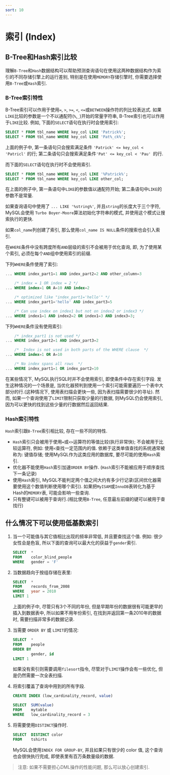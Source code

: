 ```yaml
---
sort: 10
---
```


# 索引 (Index)

## B-Tree和Hash索引比较

理解`B-Tree`和`Hash`数据结构可以帮助预测查询语句在使用这两种数据结构作为索引的不同存储引擎上的运行差别, 特别是在使用`MEMORY`存储引擎时, 你需要选择使用`B-Tree`或`Hash`索引.

### B-Tree索引特性

B-Tree索引可以作用于使用`=`, `>`, `>=`, `<`, `<=`或`BETWEEN`操作符的列比较表达式. 如果`LIKE`比较的参数是一个不以通配符(`%`,`_`)开始的常量字符串, B-Tree索引也可以作用于`LIKE`比较. 例如, 下面的`SELECT`语句在执行时会使用索引:

```sql
SELECT * FROM tbl_name WHERE key_col LIKE 'Patrick%';
SELECT * FROM tbl_name WHERE key_col LIKE 'Pat%_ck%';
```

上面的例子中, 第一条语句只会搜索满足条件 `'Patrick' <= key_col < 'Patricl'` 的行; 第二条语句只会搜索满足条件`'Pat' <= key_col < 'Pau' `的行.

而下面的`SELECT`语句在执行时不会使用索引.

```sql
SELECT * FROM tbl_name WHERE key_col LIKE '%Patrick%';
SELECT * FROM tbl_name WHERE key_col LIKE other_col;
```

在上面的例子中, 第一条语句中`LIKE`的参数值以通配符开始; 第二条语句中`LIKE`的参数不是常量.

如果查询语句中使用了 `... LIKE '%string%'`, 并且`string`的长度大于三个字符, MySQL会使用 `Turbo Boyer-Moore`算法初始化字符串的模式, 并使用这个模式让搜索执行的更快.

如果`col_name`列创建了索引, 那么使用`col_name IS NULL`条件的搜索也会引入索引.

在`WHERE`条件中没有跨度所有`AND`层级的索引不会被用于优化查询, 即, 为了使用某个索引, 必须在每个`AND`组中使用索引的前缀.

下列`WHERE`条件使用了索引:

```sql
... WHERE index_part1=1 AND index_part2=2 AND other_column=3

    /* index = 1 OR index = 2 */
... WHERE index=1 OR A=10 AND index=2

    /* optimized like "index_part1='hello'" */
... WHERE index_part1='hello' AND index_part3=5

    /* Can use index on index1 but not on index2 or index3 */
... WHERE index1=1 AND index2=2 OR index1=3 AND index3=3;
```

下列`WHERE`条件没有使用索引:

```sql
    /* index_part1 is not used */
... WHERE index_part2=1 AND index_part3=2

    /*  Index is not used in both parts of the WHERE clause  */
... WHERE index=1 OR A=10

    /* No index spans all rows  */
... WHERE index_part1=1 OR index_part2=10
```

在某些情况下, MySQL执行SQL时并不会使用索引, 即使条件中存在索引字段. 发生这种情况的一个场景是, 当优化器预判到使用一个索引可能需要遍历一个表中大部分的行.(这种情况下, 使用表扫描会更快一些, 因为表扫描需要很少的寻址). 然而, 如果一个查询使用了`LIMIT`限制只获取少量的行数据, 则MySQL仍会使用索引, 因为可以更快的找到这些少量的行数据然后返回结果.


### Hash索引特性

`Hash`索引跟`B-Tree`索引相比较, 存在一些不同的特性.

* `Hash`索引只会被用于使用`=`或`<>`运算符的等值比较(执行非常快); 不会被用于比较运算符, 例如: 使用`<`查找一定范围内的值. 依赖于这类单值查找的系统通常被称为: 键值存储; 使用MySQL作为这类应用的数据库, 要尽可能的使用`Hash`索引.
* 优化器不能使用`Hash`索引加速`ORDER BY`操作. (`Hash`索引不能被应用于顺序查找下一条记录)
* 使用`Hash`索引, MySQL不能判定两个值之间大约有多少行记录(区间优化器需要使用这个数值判断使用哪个索引). 如果把`MyISAM`或`InnoDB`表转化为基于Hash的`MEMORY`表, 可能会影响一些查询.
* 只有整键可以被用于查询行.(相比使用`B-Tree`, 任意最左前缀的键可以被用于查找行)

## 什么情况下可以使用低基数索引

1. 当一个可能值与其它值相比出现的频率非常低, 并且要查找这个值. 例如: 很少女性会是色盲, 所以下面的查询可以最大化的获益于`gender`索引.

    ```sql
    SELECT  *
    FROM    color_blind_people
    WHERE   gender = 'F'
    ```
1. 当数据趋向于按组存储在表里:

    ```sql
    SELECT  *
    FROM    records_from_2008
    WHERE   year = 2010
    LIMIT 1
    ```

    上面的例子中, 尽管只有3个不同的年份, 但是早期年份的数据很有可能更早的插入到数据表中, 所以如果不用年份索引, 在找到并返回第一条2010年的数据时, 需要扫描非常多的数据记录.

1. 当需要 `ORDER BY` 或 `LIMIT`的情况:

    ```sql
    SELECT  *
    FROM    people
    ORDER BY
            gender, id
    LIMIT 1
    ```

    如果没有索引则需要调用`filesort`指令, 尽管对于`LIMIT`操作会有一些优化, 但是仍然需要一次全表扫描.

1. 将索引覆盖了查询中用到的所有字段.

    ```sql
    CREATE INDEX (low_cardinality_record, value)

    SELECT  SUM(value)
    FROM    mytable
    WHERE   low_cardinality_record = 3
    ```

1. 将需要使用`DISTINCT`操作时.

    ```sql
    SELECT  DISTINCT color
    FROM    tshirts
    ```

    MySQL会使用`INDEX FOR GROUP-BY`, 并且如果只有很少的 color 值, 这个查询也会很快执行完成, 即使表里有百万条数量级的数据.

> 注意: 如果不需要担心DML操作的性能问题, 那么可以放心创建索引.
